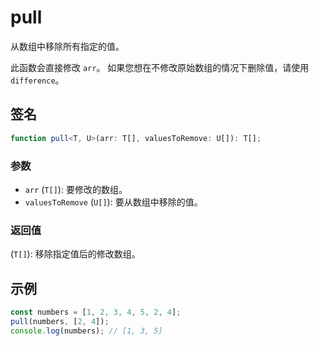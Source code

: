 # pull

从数组中移除所有指定的值。

此函数会直接修改 `arr`。
如果您想在不修改原始数组的情况下删除值，请使用 `difference`。

## 签名

```typescript
function pull<T, U>(arr: T[], valuesToRemove: U[]): T[];
```

### 参数

- `arr` (`T[]`): 要修改的数组。
- `valuesToRemove` (`U[]`): 要从数组中移除的值。

### 返回值

(`T[]`): 移除指定值后的修改数组。

## 示例

```typescript
const numbers = [1, 2, 3, 4, 5, 2, 4];
pull(numbers, [2, 4]);
console.log(numbers); // [1, 3, 5]
```
